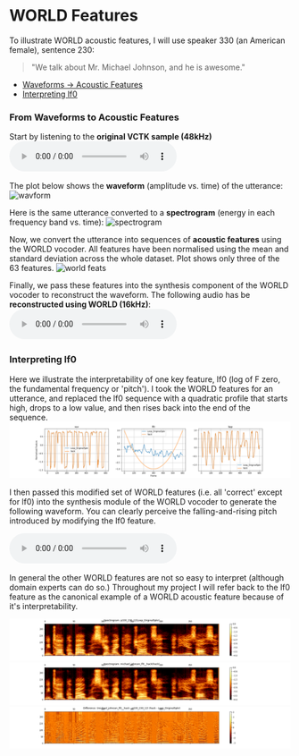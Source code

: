 # WORLD Features

To illustrate WORLD acoustic features, I will use speaker 330 (an American female), sentence 230:  

> "We talk about Mr. Michael Johnson, and he is awesome."


* [Waveforms -> Acoustic Features](#from-waveforms-to-acoustic-features)
* [Interpreting lf0](#interpreting-lf0)

### From Waveforms to Acoustic Features
Start by listening to the **original VCTK sample (48kHz)**
<audio src="master/world_features_exploration/p330_230.wav" controls></audio>

The plot below shows the **waveform** (amplitude vs. time) of the utterance:
![wavform](vctk/world_features_exploration/p330_230_orig.png)

Here is the same utterance converted to a **spectrogram** (energy in each frequency band vs. time):
![spectrogram](vctk/world_features_exploration/p330_230_orig_spectro.png)

Now, we convert the utterance into sequences of **acoustic features** using the WORLD vocoder. All features have been normalised using the mean and standard deviation across the whole dataset. Plot shows only three of the 63 features.
![world feats](vctk/world_features_exploration/michael_johnson_world_feats.png)


Finally, we pass these features into the synthesis component of the WORLD vocoder to reconstruct the waveform. 
The following audio has be **reconstructed using WORLD (16kHz)**:
<audio src="master/world_features_exploration/p330_230_12.wav" controls></audio>


### Interpreting lf0

Here we illustrate the interpretability of one key feature, lf0 (log of F zero, the fundamental frequency or 'pitch'). I took the WORLD features for an utterance, and replaced the lf0 sequence with a quadratic profile that starts high, drops to a low value, and then rises back into the end of the sequence. 
![lf0_hack](master/world_features_exploration/michael_johnson_hack_main_feats.png)

I then passed this modified set of WORLD features (i.e. all 'correct' except for lf0) into the synthesis module of the WORLD vocoder to generate the following waveform. You can clearly perceive the falling-and-rising pitch introduced by modifying the lf0 feature.

<audio src="master/world_features_exploration/michael_johnson_lf0__hack.wav" controls></audio>

In general the other WORLD features are not so easy to interpret (although domain experts can do so.) Throughout my project I will refer back to the lf0 feature as the canonical example of a WORLD acoustic feature because of it's interpretability.

![lf0_hack](master/world_features_exploration/michael_johnson_hack_spectro_a.png)
![lf0_hack](master/world_features_exploration/michael_johnson_hack_spectro_b.png)
![lf0_hack](master/world_features_exploration/michael_johnson_hack_spectro_diff.png)
